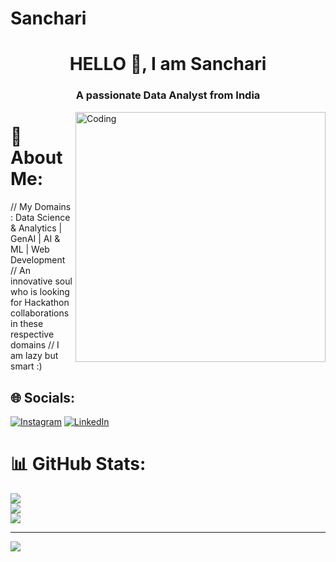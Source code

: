 # Sanchari
<h1 align="center">HELLO 👋, I am Sanchari</h1>
<h3 align="center">A passionate Data Analyst from India</h3>
<img align="right" alt="Coding" width="400" src="[https://www.google.com/url?sa=i&url=https%3A%2F%2Fwww.rawpixel.com%2Fsearch%2Fcomputer%2520programmer&psig=AOvVaw1zZrLvG2AbD3XBr4XTNmgB&ust=1711349503658000&source=images&cd=vfe&opi=89978449&ved=0CBIQjRxqFwoTCMjr9uunjIUDFQAAAAAdAAAAABAF]">

# 💫 About Me:
// My Domains : Data Science & Analytics | GenAI | AI & ML | Web Development
// An innovative soul who is looking for Hackathon collaborations in these respective domains
// I am lazy but smart :)


## 🌐 Socials:
[![Instagram](https://img.shields.io/badge/Instagram-%23E4405F.svg?logo=Instagram&logoColor=white)](https://instagram.com/symphony._07) [![LinkedIn](https://img.shields.io/badge/LinkedIn-%230077B5.svg?logo=linkedin&logoColor=white)](https://linkedin.com/in/sanchari-karati) 


# 📊 GitHub Stats:
![](https://github-readme-stats.vercel.app/api?username=Sanchari-007&theme=dark&hide_border=true&include_all_commits=true&count_private=true)<br/>
![](https://github-readme-streak-stats.herokuapp.com/?user=Sanchari-007&theme=dark&hide_border=true)<br/>
![](https://github-readme-stats.vercel.app/api/top-langs/?username=Sanchari-007&theme=dark&hide_border=true&include_all_commits=true&count_private=true&layout=compact)

---
[![](https://visitcount.itsvg.in/api?id=Sanchari-007&icon=0&color=0)](https://visitcount.itsvg.in)

<!-- Proudly created with GPRM ( https://gprm.itsvg.in ) -->
